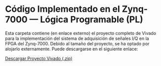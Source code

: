 # Código Implementado en el Zynq-7000 — Lógica Programable (PL)

Esta carpeta contiene (en enlace externo) el proyecto completo de Vivado para la implementación del sistema de adquisición de señales I/Q en la FPGA del Zynq-7000.
Debido al tamaño del proyecto, se ha optado por alojarlo externamente. Puede descargarse en el siguiente enlace:

[Descargar Proyecto Vivado (.zip)](https://drive.google.com/file/d/1bp2kNMfFC3imYHBTfiW539JqixfrZwl1/view?usp=sharing)